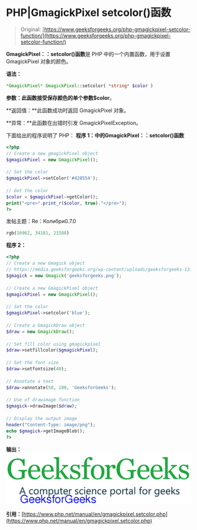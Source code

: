 # PHP|GmagickPixel setcolor()函数

> Original: [https://www.geeksforgeeks.org/php-gmagickpixel-setcolor-function/](https://www.geeksforgeeks.org/php-gmagickpixel-setcolor-function/)

**GmagickPixel：：setcolor()函数**是 PHP 中的一个内置函数，用于设置 GmagickPixel 对象的颜色。

**语法：**

```php
*GmagickPixel* GmagickPixel::setcolor( *string* $color )
```

**参数：**此函数接受保存颜色的单个参数**$color**。

**返回值：**此函数成功时返回 GmagickPixel 对象。

**异常：**此函数在出错时引发 GmagickPixelException。

下面给出的程序说明了 PHP：
**程序 1：**中的**GmagickPixel：：setcolor()函数**

```php
<?php 
// Create a new gmagickPixel object 
$gmagickPixel = new GmagickPixel(); 

// Set the color 
$gmagickPixel->setColor('#428554'); 

// Get the color 
$color = $gmagickPixel->getColor(); 
print("<pre>".print_r($color, true)."</pre>"); 
?> 
```

发帖主题：Re：Колибри0.7.0

```php
rgb(16962, 34181, 21588)
```

**程序 2：**

```php
<?php
// Create a new Gmagick object
// https://media.geeksforgeeks.org/wp-content/uploads/geeksforgeeks-13.png
$gmagick = new Gmagick('geeksforgeeks.png');

// Create a new GmagickPixel object
$gmagickPixel = new GmagickPixel();

// Set the color
$gmagickPixel->setcolor('blue');

// Create a GmagickDraw object
$draw = new GmagickDraw();

// Set fill color using gmagickpixel
$draw->setfillcolor($gmagickPixel);

// Set the font size
$draw->setfontsize(40);

// Annotate a text
$draw->annotate(50, 180, 'GeeksforGeeks');

// Use of drawimage function
$gmagick->drawImage($draw);

// Display the output image
header("Content-Type: image/png");
echo $gmagick->getImageBlob();
?>
```

**输出：**
![](img/80bdc9b00f651c94770a81fa58e800c5.png)

**引用：**[https://www.php.net/manual/en/gmagickpixel.setcolor.php](https://www.php.net/manual/en/gmagickpixel.setcolor.php)